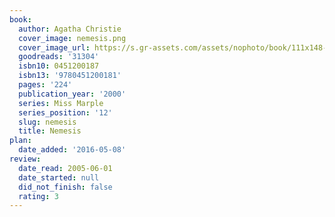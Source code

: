 ```yaml
---
book:
  author: Agatha Christie
  cover_image: nemesis.png
  cover_image_url: https://s.gr-assets.com/assets/nophoto/book/111x148-bcc042a9c91a29c1d680899eff700a03.png
  goodreads: '31304'
  isbn10: 0451200187
  isbn13: '9780451200181'
  pages: '224'
  publication_year: '2000'
  series: Miss Marple
  series_position: '12'
  slug: nemesis
  title: Nemesis
plan:
  date_added: '2016-05-08'
review:
  date_read: 2005-06-01
  date_started: null
  did_not_finish: false
  rating: 3
---
```


